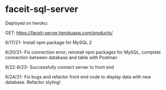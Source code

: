 # faceit-sql-server

Deployed on heroku: 

GET: https://faceit-server.herokuapp.com/products/


6/17/21- Install npm package for MySQL 2

6/20/21- Fix connection error, reinstall npm packages for MySQL, complete connection between database and table with Postman

6/22-6/23- Successfully connect server to front end

6/24/21- Fix bugs and refactor front end code to display data with new database. Refactor styling! 